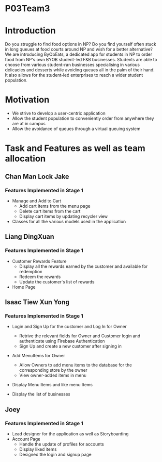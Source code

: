 # P03Team3
# Introduction
Do you struggle to find food options in NP? Do you find yourself often stuck in long queues at food courts around NP and wish for a better alternative? 
We are introducing ByObEats, a dedicated app for students in NP to order food from NP's own BYOB student-led F&B businesses. Students are able to choose from various student-ran businesses specialising in various delicacies and desserts while avoiding queues all in the palm of their hand. It also allows for the student-led enterprises to reach a wider student population.

# Motivation
- We strive to develop a user-centric application 
- Allow the student population to conveniently order from anywhere they are at in campus
- Allow the avoidance of queues through a virtual queuing system

# Task and Features as well as team allocation
   ## Chan Man Lock Jake
   ### Features Implemented in Stage 1
   - Manage and Add to Cart 
      - Add cart items from the menu page
      - Delete cart items from the cart
      - Display cart items by updating recycler view
   - Classes for all the various models used in the application
   
   ## Liang DingXuan
   ### Features Implemented in Stage 1
   - Customer Rewards Feature
     - Display all the rewards earned by the customer and available for redemption
     - Redeem the rewards
     - Update the customer's list of rewards
   - Home Page 

   ## Isaac Tiew Xun Yong 
   ### Features Implemented in Stage 1
   - Login and Sign Up for the customer and Log In for Owner
     - Retrive the relevant fields for Owner and Customer login and authenticate using Firebase Authentication
     - Sign Up and create a new customer after signing in

   - Add MenuItems for Owner
     - Allow Owners to add menu items to the database for the corresponding store by the owner
     - View owner-added items in menu
   - Display Menu Items and like menu Items
   - Display the list of businesses

## Joey 
   ### Features Implemented in Stage 1
   - Lead designer for the application as well as Storyboarding
   - Account Page
     - Handle the update of profiles for accounts
     - Display liked items
     - Designed the login and signup page


   

   
   
   

    
